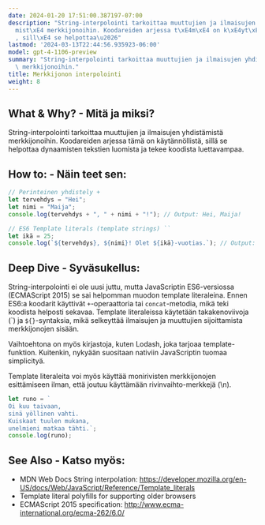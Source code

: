 ```yaml
---
date: 2024-01-20 17:51:00.387197-07:00
description: "String-interpolointi tarkoittaa muuttujien ja ilmaisujen yhdist\xE4\
  mist\xE4 merkkijonoihin. Koodareiden arjessa t\xE4m\xE4 on k\xE4yt\xE4nn\xF6llist\xE4\
  , sill\xE4 se helpottaa\u2026"
lastmod: '2024-03-13T22:44:56.935923-06:00'
model: gpt-4-1106-preview
summary: "String-interpolointi tarkoittaa muuttujien ja ilmaisujen yhdist\xE4mist\xE4\
  \ merkkijonoihin."
title: Merkkijonon interpolointi
weight: 8
---
```


## What & Why? - Mitä ja miksi?
String-interpolointi tarkoittaa muuttujien ja ilmaisujen yhdistämistä merkkijonoihin. Koodareiden arjessa tämä on käytännöllistä, sillä se helpottaa dynaamisten tekstien luomista ja tekee koodista luettavampaa.

## How to: - Näin teet sen:
```JavaScript
// Perinteinen yhdistely +
let tervehdys = "Hei";
let nimi = "Maija";
console.log(tervehdys + ", " + nimi + "!"); // Output: Hei, Maija!

// ES6 Template literals (template strings) ``
let ikä = 25;
console.log(`${tervehdys}, ${nimi}! Olet ${ikä}-vuotias.`); // Output: Hei, Maija! Olet 25-vuotias.
```

## Deep Dive - Syväsukellus:
String-interpolointi ei ole uusi juttu, mutta JavaScriptin ES6-versiossa (ECMAScript 2015) se sai helpomman muodon template literaleina. Ennen ES6:a koodarit käyttivät `+`-operaattoria tai `concat`-metodia, mikä teki koodista helposti sekavaa. Template literaleissa käytetään takakenoviivoja (\`) ja `${}`-syntaksia, mikä selkeyttää ilmaisujen ja muuttujien sijoittamista merkkijonojen sisään.

Vaihtoehtona on myös kirjastoja, kuten Lodash, joka tarjoaa template-funktion. Kuitenkin, nykyään suositaan nativiin JavaScriptin tuomaa simplicityä.

Template literaleita voi myös käyttää monirivisten merkkijonojen esittämiseen ilman, että joutuu käyttämään rivinvaihto-merkkejä (\n).

```JavaScript
let runo = `
Oi kuu taivaan,
sinä yöllinen vahti.
Kuiskaat tuulen mukana,
unelmieni matkaa tähti.`;
console.log(runo);
```

## See Also - Katso myös:
- MDN Web Docs String interpolation: https://developer.mozilla.org/en-US/docs/Web/JavaScript/Reference/Template_literals
- Template literal polyfills for supporting older browsers
- ECMAScript 2015 specification: http://www.ecma-international.org/ecma-262/6.0/
